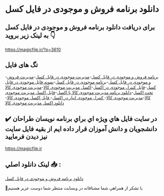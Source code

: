 # دانلود برنامه فروش و موجودی در فایل کسل

## برای دریافت دانلود برنامه فروش و موجودی در فایل کسل به لینک زیر بروید 👇

https://magicfile.ir/?p=3610

## تگ های فایل

-[برنامه فروش و موجودی در فایل کسل](https://magicfile.ir/product/%d8%a8%d8%b1%d9%86%d8%a7%d9%85%d9%87-%d9%81%d8%b1%d9%88%d8%b4-%d9%88-%d9%85%d9%88%d8%ac%d9%88%d8%af%db%8c-%d8%af%d8%b1-%d9%81%d8%a7%db%8c%d9%84-%da%a9%d8%b3%d9%84/)-[مدیریت موجودی در فایل کسل](https://magicfile.ir/product/%d8%a8%d8%b1%d9%86%d8%a7%d9%85%d9%87-%d9%81%d8%b1%d9%88%d8%b4-%d9%88-%d9%85%d9%88%d8%ac%d9%88%d8%af%db%8c-%d8%af%d8%b1-%d9%81%d8%a7%db%8c%d9%84-%da%a9%d8%b3%d9%84/)-[مدیریت فروش و موجودی در فایل کسل](https://magicfile.ir/product/%d8%a8%d8%b1%d9%86%d8%a7%d9%85%d9%87-%d9%81%d8%b1%d9%88%d8%b4-%d9%88-%d9%85%d9%88%d8%ac%d9%88%d8%af%db%8c-%d8%af%d8%b1-%d9%81%d8%a7%db%8c%d9%84-%da%a9%d8%b3%d9%84/)-[برنامه موجودی در فایل کسل](https://magicfile.ir/product/%d8%a8%d8%b1%d9%86%d8%a7%d9%85%d9%87-%d9%81%d8%b1%d9%88%d8%b4-%d9%88-%d9%85%d9%88%d8%ac%d9%88%d8%af%db%8c-%d8%af%d8%b1-%d9%81%d8%a7%db%8c%d9%84-%da%a9%d8%b3%d9%84/)-[نمونه فایل موجودی در فایل کسل](https://magicfile.ir/product/%d8%a8%d8%b1%d9%86%d8%a7%d9%85%d9%87-%d9%81%d8%b1%d9%88%d8%b4-%d9%88-%d9%85%d9%88%d8%ac%d9%88%d8%af%db%8c-%d8%af%d8%b1-%d9%81%d8%a7%db%8c%d9%84-%da%a9%d8%b3%d9%84/)-[فایل کنترل موجودی در اکسل](https://magicfile.ir/product/%d8%a8%d8%b1%d9%86%d8%a7%d9%85%d9%87-%d9%81%d8%b1%d9%88%d8%b4-%d9%88-%d9%85%d9%88%d8%ac%d9%88%d8%af%db%8c-%d8%af%d8%b1-%d9%81%d8%a7%db%8c%d9%84-%da%a9%d8%b3%d9%84/)-[اکسل مدیریت موجودی کالا](https://magicfile.ir/product/%d8%a8%d8%b1%d9%86%d8%a7%d9%85%d9%87-%d9%81%d8%b1%d9%88%d8%b4-%d9%88-%d9%85%d9%88%d8%ac%d9%88%d8%af%db%8c-%d8%af%d8%b1-%d9%81%d8%a7%db%8c%d9%84-%da%a9%d8%b3%d9%84/)-[مدیریت موجودی کالا تحت اکسل](https://magicfile.ir/product/%d8%a8%d8%b1%d9%86%d8%a7%d9%85%d9%87-%d9%81%d8%b1%d9%88%d8%b4-%d9%88-%d9%85%d9%88%d8%ac%d9%88%d8%af%db%8c-%d8%af%d8%b1-%d9%81%d8%a7%db%8c%d9%84-%da%a9%d8%b3%d9%84/)-[دانلود برنامه مدیریت موجودی کالا با اکسل](https://magicfile.ir/product/%d8%a8%d8%b1%d9%86%d8%a7%d9%85%d9%87-%d9%81%d8%b1%d9%88%d8%b4-%d9%88-%d9%85%d9%88%d8%ac%d9%88%d8%af%db%8c-%d8%af%d8%b1-%d9%81%d8%a7%db%8c%d9%84-%da%a9%d8%b3%d9%84/)-[فایل اکسل مدیریت موجودی کالا](https://magicfile.ir/product/%d8%a8%d8%b1%d9%86%d8%a7%d9%85%d9%87-%d9%81%d8%b1%d9%88%d8%b4-%d9%88-%d9%85%d9%88%d8%ac%d9%88%d8%af%db%8c-%d8%af%d8%b1-%d9%81%d8%a7%db%8c%d9%84-%da%a9%d8%b3%d9%84/)-[مدیریت موجودی کالا](https://magicfile.ir/product/%d8%a8%d8%b1%d9%86%d8%a7%d9%85%d9%87-%d9%81%d8%b1%d9%88%d8%b4-%d9%88-%d9%85%d9%88%d8%ac%d9%88%d8%af%db%8c-%d8%af%d8%b1-%d9%81%d8%a7%db%8c%d9%84-%da%a9%d8%b3%d9%84/)-[ کنترل موجودی انبار در اکسل](https://magicfile.ir/product/%d8%a8%d8%b1%d9%86%d8%a7%d9%85%d9%87-%d9%81%d8%b1%d9%88%d8%b4-%d9%88-%d9%85%d9%88%d8%ac%d9%88%d8%af%db%8c-%d8%af%d8%b1-%d9%81%d8%a7%db%8c%d9%84-%da%a9%d8%b3%d9%84/)-[ فایل اکسل موجودی کالا](https://magicfile.ir/product/%d8%a8%d8%b1%d9%86%d8%a7%d9%85%d9%87-%d9%81%d8%b1%d9%88%d8%b4-%d9%88-%d9%85%d9%88%d8%ac%d9%88%d8%af%db%8c-%d8%af%d8%b1-%d9%81%d8%a7%db%8c%d9%84-%da%a9%d8%b3%d9%84/)-[دانلود اکسل مدیریت موجودی کالا](https://magicfile.ir/product/%d8%a8%d8%b1%d9%86%d8%a7%d9%85%d9%87-%d9%81%d8%b1%d9%88%d8%b4-%d9%88-%d9%85%d9%88%d8%ac%d9%88%d8%af%db%8c-%d8%af%d8%b1-%d9%81%d8%a7%db%8c%d9%84-%da%a9%d8%b3%d9%84/)

## ✔️ در سايت فايل هاي ويژه اي براي برنامه نويسان طراحان دانشجويان و دانش آموزان قرار داده ايم از بقيه فايل سايت نيز ديدن فرماييد

https://magicfile.ir


## لينک دانلود اصلي 📥 :

[دانلود برنامه فروش و موجودی در فایل کسل](https://magicfile.ir/product/%d8%a8%d8%b1%d9%86%d8%a7%d9%85%d9%87-%d9%81%d8%b1%d9%88%d8%b4-%d9%88-%d9%85%d9%88%d8%ac%d9%88%d8%af%db%8c-%d8%af%d8%b1-%d9%81%d8%a7%db%8c%d9%84-%da%a9%d8%b3%d9%84/) 


🙏با تشکر از همراهي شما مشتاقانه در وبسایت منتظر شما دوست عزیز هستیم

